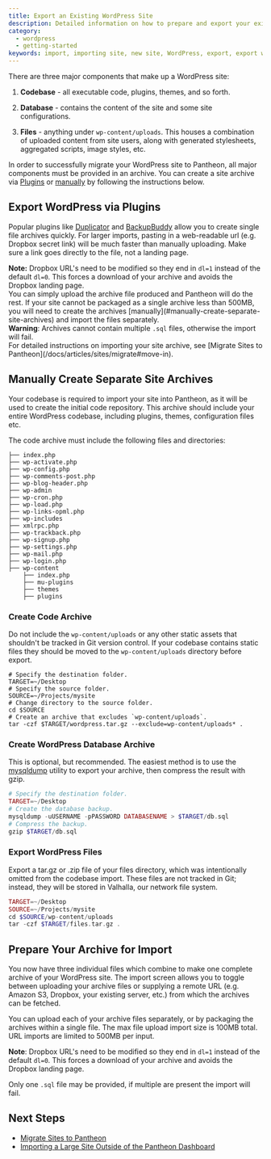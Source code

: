 ```yaml
---
title: Export an Existing WordPress Site
description: Detailed information on how to prepare and export your existing Drupal site for migration to Pantheon.
category:
  - wordpress
  - getting-started
keywords: import, importing site, new site, WordPress, export, export wordpress, wordpress archive, archive
---
```


There are three major components that make up a WordPress site:

1. **Codebase** - all executable code, plugins, themes, and so forth.

2. **Database** - contains the content of the site and some site configurations.

3. **Files** - anything under `wp-content/uploads`. This houses a combination of uploaded content from site users, along with generated stylesheets, aggregated scripts, image styles, etc.

In order to successfully migrate your WordPress site to Pantheon, all major components must be provided in an archive. You can create a site archive via [Plugins](#export-wordpress-via-plugins) or [manually](#manually-create-separate-site-archives) by following the instructions below.



## Export WordPress via Plugins
Popular plugins like [Duplicator](/docs/articles/wordpress/clone-a-wordpress-site-with-duplicator-plugin/) and [BackupBuddy](http://ithemes.com/codex/page/BackupBuddy) allow you to create single file archives quickly. For larger imports, pasting in a web-readable url (e.g. Dropbox secret link) will be much faster than manually uploading. Make sure a link goes directly to the file, not a landing page.

<div class="alert alert-warning" role="alert"> <strong>Note:</strong> Dropbox URL's need to be modified so they end in <code>dl=1</code> instead of the default <code>dl=0</code>. This forces a download of your archive and avoids the Dropbox landing page.</div>  
You can simply upload the archive file produced and Pantheon will do the rest.  If your site cannot be packaged as a single archive less than 500MB, you will need to create the archives [manually](#manually-create-separate-site-archives) and import the files separately.
<div class="alert alert-danger" role="alert">
<strong>Warning</strong>:  Archives cannot contain multiple <code>.sql</code> files, otherwise the import will fail.</div>
For detailed instructions on importing your site archive, see [Migrate Sites to Pantheon](/docs/articles/sites/migrate#move-in).

## Manually Create Separate Site Archives

Your codebase is required to import your site into Pantheon, as it will be used to create the initial code repository. This archive should include your entire WordPress codebase, including plugins, themes, configuration files etc.

The code archive must include the following files and directories:
```nohighlight
├── index.php
├── wp-activate.php
├── wp-config.php
├── wp-comments-post.php
├── wp-blog-header.php
├── wp-admin
├── wp-cron.php
├── wp-load.php
├── wp-links-opml.php
├── wp-includes
├── xmlrpc.php
├── wp-trackback.php
├── wp-signup.php
├── wp-settings.php
├── wp-mail.php
├── wp-login.php
├── wp-content
    ├── index.php
    ├── mu-plugins
    ├── themes
    ├── plugins
```
### Create Code Archive
Do not include the `wp-content/uploads` or any other static assets that shouldn't be tracked in Git version control. If your codebase contains static files they should be moved to the `wp-content/uploads` directory before export.

```
# Specify the destination folder.
TARGET=~/Desktop
# Specify the source folder.
SOURCE=~/Projects/mysite
# Change directory to the source folder.
cd $SOURCE
# Create an archive that excludes `wp-content/uploads`.
tar -czf $TARGET/wordpress.tar.gz --exclude=wp-content/uploads* .
```
### Create WordPress Database Archive

This is optional, but recommended. The easiest method is to use the [mysqldump](http://dev.mysql.com/doc/refman/5.5/en/mysqldump.html) utility to export your archive, then compress the result with gzip.
```php
# Specify the destination folder.
TARGET=~/Desktop
# Create the database backup.
mysqldump -uUSERNAME -pPASSWORD DATABASENAME > $TARGET/db.sql
# Compress the backup.
gzip $TARGET/db.sql
```
### Export WordPress Files
Export a tar.gz or .zip file of your files directory, which was intentionally omitted from the codebase import. These files are not tracked in Git; instead, they will be stored in Valhalla, our network file system.
```php
TARGET=~/Desktop
SOURCE=~/Projects/mysite
cd $SOURCE/wp-content/uploads
tar -czf $TARGET/files.tar.gz .
```
## Prepare Your Archive for Import
You now have three individual files which combine to make one complete archive of your WordPress site. The import screen allows you to toggle between uploading your archive files or supplying a remote URL (e.g. Amazon S3, Dropbox, your existing server, etc.) from which the archives can be fetched.

You can upload each of your archive files separately, or by packaging the archives within a single file. The max file upload import size is 100MB total. URL imports are limited to 500MB per input.


<div class="alert alert-warning" role="alert">
<strong>Note</strong>: Dropbox URL's need to be modified so they end in <code>dl=1</code> instead of the default <code>dl=0</code>. This forces a download of your archive and avoids the Dropbox landing page.  </div>

Only one `.sql` file may be provided, if multiple are present the import will fail.

## Next Steps
- [Migrate Sites to Pantheon](/docs/articles/sites/migrate#move-in)
- [Importing a Large Site Outside of the Pantheon Dashboard](/docs/articles/sites/create/importing-a-large-site/)
